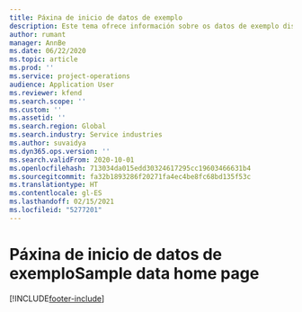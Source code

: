 ```yaml
---
title: Páxina de inicio de datos de exemplo
description: Este tema ofrece información sobre os datos de exemplo dispoñibles para Dynamics 365 Project Operations.
author: rumant
manager: AnnBe
ms.date: 06/22/2020
ms.topic: article
ms.prod: ''
ms.service: project-operations
audience: Application User
ms.reviewer: kfend
ms.search.scope: ''
ms.custom: ''
ms.assetid: ''
ms.search.region: Global
ms.search.industry: Service industries
ms.author: suvaidya
ms.dyn365.ops.version: ''
ms.search.validFrom: 2020-10-01
ms.openlocfilehash: 713034da015edd30324617295cc19603466631b4
ms.sourcegitcommit: fa32b1893286f20271fa4ec4be8fc68bd135f53c
ms.translationtype: HT
ms.contentlocale: gl-ES
ms.lasthandoff: 02/15/2021
ms.locfileid: "5277201"
---
```

# <a name="sample-data-home-page"></a><span data-ttu-id="dc176-103">Páxina de inicio de datos de exemplo</span><span class="sxs-lookup"><span data-stu-id="dc176-103">Sample data home page</span></span>


[!INCLUDE[footer-include](../includes/footer-banner.md)]